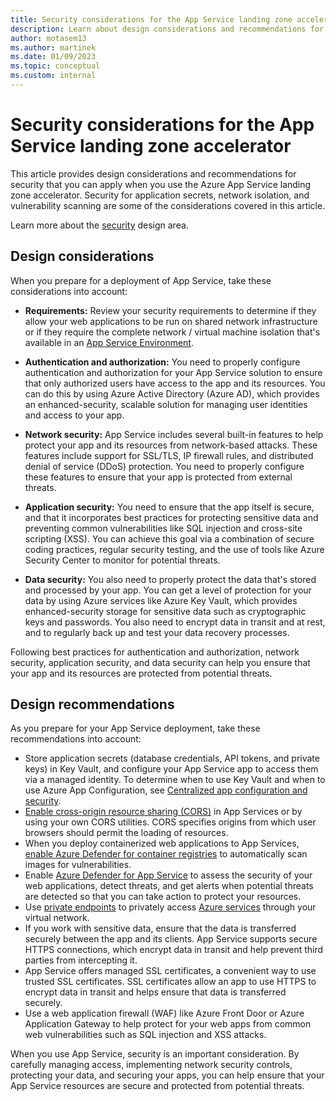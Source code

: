 ```yaml
---
title: Security considerations for the App Service landing zone accelerator
description: Learn about design considerations and recommendations for security in the Azure App Service landing zone accelerator.
author: motasem13
ms.author: martinek
ms.date: 01/09/2023
ms.topic: conceptual
ms.custom: internal
---
```


# Security considerations for the App Service landing zone accelerator

This article provides design considerations and recommendations for security that you can apply when you use the Azure App Service landing zone accelerator. Security for application secrets, network isolation, and vulnerability scanning are some of the considerations covered in this article.

Learn more about the [security](../../../ready/landing-zone/design-area/security.md) design area.

## Design considerations

When you prepare for a deployment of App Service, take these considerations into account:

- **Requirements:** Review your security requirements to determine if they allow your web applications to be run on shared network infrastructure or if they require the complete network / virtual machine isolation that's available in an [App Service Environment](/azure/app-service/environment/overview).
- **Authentication and authorization:** You need to properly configure authentication and authorization for your App Service solution to ensure that only authorized users have access to the app and its resources. You can do this by using Azure Active Directory (Azure AD), which provides an enhanced-security, scalable solution for managing user identities and access to your app.
- **Network security:** App Service includes several built-in features to help protect your app and its resources from network-based attacks. These features include support for SSL/TLS, IP firewall rules, and distributed denial of service (DDoS) protection. You need to properly configure these features to ensure that your app is protected from external threats.
- **Application security:** You need to ensure that the app itself is secure, and that it incorporates best practices for protecting sensitive data and preventing common vulnerabilities like SQL injection and cross-site scripting (XSS). You can achieve this goal via a combination of secure coding practices, regular security testing, and the use of tools like Azure Security Center to monitor for potential threats.

- **Data security:** You also need to properly protect the data that's stored and processed by your app. You can get a level of protection for your data by using Azure services like Azure Key Vault, which provides enhanced-security storage for sensitive data such as cryptographic keys and passwords. You also need to encrypt data in transit and at rest, and to regularly back up and test your data recovery processes.

Following best practices for authentication and authorization, network security, application security, and data security can help you ensure that your app and its resources are protected from potential threats.

## Design recommendations

As you prepare for your App Service deployment, take these recommendations into account:

- Store application secrets (database credentials, API tokens, and private keys) in Key Vault, and configure your App Service app to access them via a managed identity. To determine when to use Key Vault and when to use Azure App Configuration, see [Centralized app configuration and security](/azure/architecture/solution-ideas/articles/appconfig-key-vault).
- [Enable cross-origin resource sharing (CORS)](/azure/app-service/app-service-web-tutorial-rest-api#enable-cors) in App Services or by using your own CORS utilities. CORS specifies origins from which user browsers should permit the loading of resources.
- When you deploy containerized web applications to App Services, [enable Azure Defender for container registries](/azure/security-center/defender-for-container-registries-introduction) to automatically scan images for vulnerabilities.
- Enable [Azure Defender for App Service](/azure/security-center/defender-for-app-service-introduction) to assess the security of your web applications, detect threats, and get alerts when potential threats are detected so that you can take action to protect your resources.
- Use [private endpoints](/azure/private-link/private-endpoint-overview) to privately access [Azure services](/azure/private-link/availability) through your virtual network.
- If you work with sensitive data, ensure that the data is transferred securely between the app and its clients. App Service supports secure HTTPS connections, which encrypt data in transit and help prevent third parties from intercepting it.
- App Service offers managed SSL certificates, a convenient way to use trusted SSL certificates. SSL certificates allow an app to use HTTPS to encrypt data in transit and helps ensure that data is transferred securely.
- Use a web application firewall (WAF) like Azure Front Door or Azure Application Gateway to help protect for your web apps from common web vulnerabilities such as SQL injection and XSS attacks. 

When you use App Service, security is an important consideration. By carefully managing access, implementing network security controls, protecting your data, and securing your apps, you can help ensure that your App Service resources are secure and protected from potential threats.
